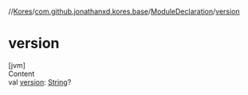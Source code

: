 //[Kores](../../index.md)/[com.github.jonathanxd.kores.base](../index.md)/[ModuleDeclaration](index.md)/[version](version.md)



# version  
[jvm]  
Content  
val [version](version.md): [String](https://kotlinlang.org/api/latest/jvm/stdlib/kotlin/-string/index.html)?  




